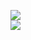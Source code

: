 [![](https://img.shields.io/badge/Made%20With-Github%20Spray-lightgrey.svg?style=for-the-badge&logo=github)](https://github.com/Annihil/github-spray#5876)  
[![](https://i.imgur.com/2DrTn0Z.gif)](https://github.com/Annihil/github-spray)